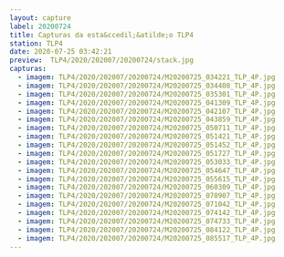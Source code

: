 ```yaml
---
layout: capture
label: 20200724
title: Capturas da esta&ccedil;&atilde;o TLP4
station: TLP4
date: 2020-07-25 03:42:21
preview:  TLP4/2020/202007/20200724/stack.jpg
capturas:
  - imagem: TLP4/2020/202007/20200724/M20200725_034221_TLP_4P.jpg
  - imagem: TLP4/2020/202007/20200724/M20200725_034408_TLP_4P.jpg
  - imagem: TLP4/2020/202007/20200724/M20200725_035301_TLP_4P.jpg
  - imagem: TLP4/2020/202007/20200724/M20200725_041309_TLP_4P.jpg
  - imagem: TLP4/2020/202007/20200724/M20200725_042107_TLP_4P.jpg
  - imagem: TLP4/2020/202007/20200724/M20200725_043859_TLP_4P.jpg
  - imagem: TLP4/2020/202007/20200724/M20200725_050711_TLP_4P.jpg
  - imagem: TLP4/2020/202007/20200724/M20200725_051421_TLP_4P.jpg
  - imagem: TLP4/2020/202007/20200724/M20200725_051452_TLP_4P.jpg
  - imagem: TLP4/2020/202007/20200724/M20200725_051727_TLP_4P.jpg
  - imagem: TLP4/2020/202007/20200724/M20200725_053033_TLP_4P.jpg
  - imagem: TLP4/2020/202007/20200724/M20200725_054647_TLP_4P.jpg
  - imagem: TLP4/2020/202007/20200724/M20200725_055615_TLP_4P.jpg
  - imagem: TLP4/2020/202007/20200724/M20200725_060309_TLP_4P.jpg
  - imagem: TLP4/2020/202007/20200724/M20200725_070907_TLP_4P.jpg
  - imagem: TLP4/2020/202007/20200724/M20200725_071042_TLP_4P.jpg
  - imagem: TLP4/2020/202007/20200724/M20200725_074142_TLP_4P.jpg
  - imagem: TLP4/2020/202007/20200724/M20200725_074733_TLP_4P.jpg
  - imagem: TLP4/2020/202007/20200724/M20200725_084122_TLP_4P.jpg
  - imagem: TLP4/2020/202007/20200724/M20200725_085517_TLP_4P.jpg
---
```

